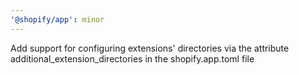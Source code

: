 ```yaml
---
'@shopify/app': minor
---
```


Add support for configuring extensions' directories via the attribute additional_extension_directories in the shopify.app.toml file
